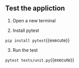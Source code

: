 ## Test the appliction

1. Open a new terminal

2. Install pytest

`pip install pytest`{{execute}}

3. Run the test

`pytest tests/unit.py`{{execute}}

